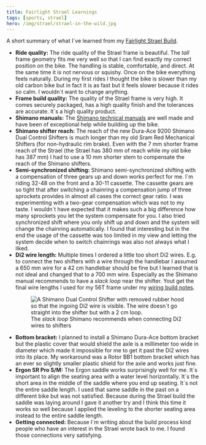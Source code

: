 ```yaml
---
title: Fairlight Strael Learnings
tags: [sports, strael]
hero: /img/strael/strael-in-the-wild.jpg
---
```

A short summary of what I´ve learned from my [Fairlight Strael Build](/2022-04-14-fairlight-strael-build-log/).

- **Ride quality:** The ride quality of the Strael frame is beautiful. The *tall* frame geometry fits me very well so that I can find exactly my correct position on the bike. The handling is stable, comfortable, and direct. At the same time it is not nervous or squishy. Once on the bike everything feels naturally. During my first rides I thought the bike is slower than my old carbon bike but in fact it is as fast but it feels slower because it rides so calm. I wouldn´t want to change anything. 
- **Frame build quality:** The quality of the Strael frame is very high. It comes securely packaged, has a high quality finish and the tolerances are accurate. It´s a high quality product. 
- **Shimano manuals:** The [Shimano technical manuals](https://si.shimano.com/#/en/search/Series?name=DURA-ACE%20DI2&generation=R9250&type=ROAD) are well made and have been of exceptional help while building up the bike.
- **Shimano shifter reach:** The reach of the new Dura-Ace 9200 Shimano Dual Control Shifters is much longer than my old Sram Red Mechanical Shifters (for non-hydraulic rim brake). Even with the 7 mm shorter frame reach of the Strael (the Strael has 380 mm of reach while my old bike has 387 mm) I had to use a 10 mm shorter stem to compensate the reach of the Shimano shifters.
- **Semi-synchronized shifting:** Shimano semi-synchronized shifting with a compensation of three gears up and down works perfect for me. I´m riding 32-48 on the front and a 30-11 cassette. The cassette gears are so tight that after switching a chainring a compensation jump of three sprockets provides in almost all cases the correct gear ratio. I was experimenting with a two-gear compensation which was not to my taste. I wouldn´t have expected that it makes such a big difference how many sprockets you let the system compensate for you. I also tried synchronized shift where you only shift up and down and the system will change the chainring automatically. I found that interesting but in the end the usage of the cassette was too limited in my view and letting the system decide when to switch chainrings was also not always what I liked.
- **Di2 wire length:** Multiple times I ordered a little too short Di2 wires. E.g. to connect the two shifters with a wire through the handlebar I assumed a 650 mm wire for a 42 cm handlebar should be fine but I learned that is not ideal and changed that to a 700 mm wire. Especially as the Shimano manual recommends to have a *slack loop* near the shifter.  Yout get the final wire lengths I used for my 56T frame under my [wiring build notes](/2022-02-27-fairlight-strael-build-notes/#wiring).
  <figure>
  <img src="/img/strael/handlebar-di2-wire.jpg" alt="A Shimano Dual Control Shifter with removed rubber hood so that the ingoing Di2 wire is visible. The wire doesn´t go straight into the shifter but with a 2 cm loop.">
  <figcaption>The <em>slack loop</em> Shimano recommends when connecting Di2 wires to shifters</figcaption>
  </figure>
- **Bottom bracket:** I planned to install a Shimano Dura-Ace bottom bracket but the plastic cover that would shield the axle is a millimeter too wide in diameter which made it impossible for me to get it past the Di2 wires into its place. My workaround was a Rotor BB1 bottom bracket which has an ever so slightly smaller plastic shield for the axle and works just fine.
- **Ergon SR Pro S/M:** The Ergon saddle works surprisingly well for me. It´s important to align the seating area with a water level horizontally. It´s the short area in the middle of the saddle where you end up seating. It´s not the entire saddle length. I used that same saddle in the past on a different bike but was not satisfied. Because during the Strael build the saddle was laying around I gave it another try and I think this time it works so well because I applied the leveling to the shorter seating area instead to the entire saddle length.
- **Getting connected:** Because I´m writing about the build process kind people who have an interest in the Strael wrote back to me. I found those connections very satisfying. 